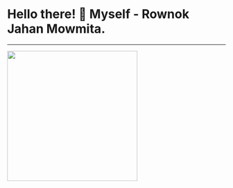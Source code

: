 # Hello there! 👋 Myself - Rownok Jahan Mowmita.
<hr>
<img src="https://img.freepik.com/premium-vector/girl-coding-with-laptop-illustration_418302-2384.jpg"height="300">

<!--
**Rownokk/Rownokk** is a ✨ _special_ ✨ repository because its `README.md` (this file) appears on your GitHub profile.

Here are some ideas to get you started:

- 🔭 I’m currently working on ...
- 🌱 I’m currently learning ...
- 👯 I’m looking to collaborate on ...
- 🤔 I’m looking for help with ...
- 💬 Ask me about ...
- 📫 How to reach me: ...
- 😄 Pronouns: ...
- ⚡ Fun fact: ...
-->

